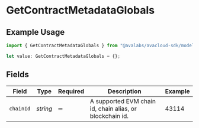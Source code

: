 # GetContractMetadataGlobals

## Example Usage

```typescript
import { GetContractMetadataGlobals } from "@avalabs/avacloud-sdk/models/operations";

let value: GetContractMetadataGlobals = {};
```

## Fields

| Field                                                    | Type                                                     | Required                                                 | Description                                              | Example                                                  |
| -------------------------------------------------------- | -------------------------------------------------------- | -------------------------------------------------------- | -------------------------------------------------------- | -------------------------------------------------------- |
| `chainId`                                                | *string*                                                 | :heavy_minus_sign:                                       | A supported EVM chain id, chain alias, or blockchain id. | 43114                                                    |